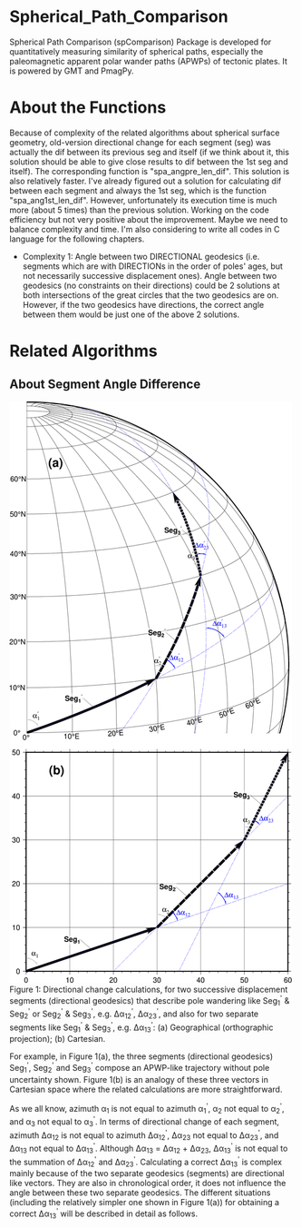 # Spherical_Path_Comparison
Spherical Path Comparison (spComparison) Package is developed for quantitatively
measuring similarity of spherical paths, especially the paleomagnetic apparent
polar wander paths (APWPs) of tectonic plates. It is powered by GMT and PmagPy.

# About the Functions
Because of complexity of the related algorithms about spherical surface geometry,
old-version directional change for each segment (seg) was actually the dif
between its previous seg and itself (if we think about it, this solution should
be able to give close results to dif between the 1st seg and itself). The
corresponding function is "spa_angpre_len_dif". This solution is also relatively
faster. I've already figured out a solution for calculating dif between each
segment and always the 1st seg, which is the function "spa_ang1st_len_dif".
However, unfortunately its execution time is much more (about 5 times) than the
previous solution. Working on the code efficiency but not very positive about
the improvement. Maybe we need to balance complexity and time. I'm also
considering to write all codes in C language for the following chapters.
* Complexity 1: Angle between two DIRECTIONAL geodesics (i.e. segments which
  are with DIRECTIONs in the order of poles' ages, but not necessarily
  successive displacement ones). Angle between two geodesics (no constraints
  on their directions) could be 2 solutions at both intersections of the
  great circles that the two geodesics are on. However, if the two geodesics
  have directions, the correct angle between them would be just one of the
  above 2 solutions.

# Related Algorithms

## About Segment Angle Difference

![](fig1directionalGeodesics.png?raw=true)
Figure 1: Directional change calculations, for two successive displacement
segments (directional geodesics) that describe pole wandering like
Seg<sub>1</sub><sup>'</sup> & Seg<sub>2</sub><sup>'</sup> or
Seg<sub>2</sub><sup>'</sup> & Seg<sub>3</sub><sup>'</sup>, e.g.
&Delta;&alpha;<sub>12</sub><sup>'</sup>,
&Delta;&alpha;<sub>23</sub><sup>'</sup>, and also for two separate segments like
Seg<sub>1</sub><sup>'</sup> & Seg<sub>3</sub><sup>'</sup>, e.g.
&Delta;&alpha;<sub>13</sub><sup>'</sup>: (a) Geographical (orthographic
projection); (b) Cartesian.

For example, in Figure 1(a), the three segments (directional geodesics)
Seg<sub>1</sub><sup>'</sup>, Seg<sub>2</sub><sup>'</sup> and
Seg<sub>3</sub><sup>'</sup> compose an APWP-like trajectory without pole
uncertainty shown. Figure 1(b) is an analogy of these three vectors in Cartesian
space where the related calculations are more straightforward.

As we all know, azimuth &alpha;<sub>1</sub> is not equal to azimuth
&alpha;<sub>1</sub><sup>'</sup>, &alpha;<sub>2</sub> not equal to
&alpha;<sub>2</sub><sup>'</sup>, and &alpha;<sub>3</sub> not equal to
&alpha;<sub>3</sub><sup>'</sup>. In terms of directional change of each segment,
azimuth &Delta;&alpha;<sub>12</sub> is not equal to azimuth
&Delta;&alpha;<sub>12</sub><sup>'</sup>, &Delta;&alpha;<sub>23</sub> not equal
to &Delta;&alpha;<sub>23</sub><sup>'</sup>, and &Delta;&alpha;<sub>13</sub>
not equal to &Delta;&alpha;<sub>13</sub><sup>'</sup>. Although
&Delta;&alpha;<sub>13</sub> = &Delta;&alpha;<sub>12</sub> +
&Delta;&alpha;<sub>23</sub>, &Delta;&alpha;<sub>13</sub><sup>'</sup> is not
equal to the summation of &Delta;&alpha;<sub>12</sub><sup>'</sup> and
&Delta;&alpha;<sub>23</sub><sup>'</sup>. Calculating a correct
&Delta;&alpha;<sub>13</sub><sup>'</sup> is complex mainly because of the two
separate geodesics (segments) are directional like vectors. They are also in
chronological order, it does not influence the angle between these two separate
geodesics. The different situations (including the relatively simpler one shown
in Figure 1(a)) for obtaining a correct &Delta;&alpha;<sub>13</sub><sup>'</sup>
will be described in detail as follows.
